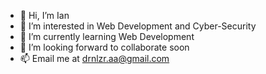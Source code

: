 - 👋 Hi, I’m Ian
- 👀 I’m interested in Web Development and Cyber-Security
- 🌱 I’m currently learning Web Development
- 💞️ I’m looking forward to collaborate soon
- 📫 Email me at drnlzr.aa@gmail.com

<!---
drnlzr/drnlzr is a ✨ special ✨ repository because its `README.md` (this file) appears on your GitHub profile.
You can click the Preview link to take a look at your changes.
--->
